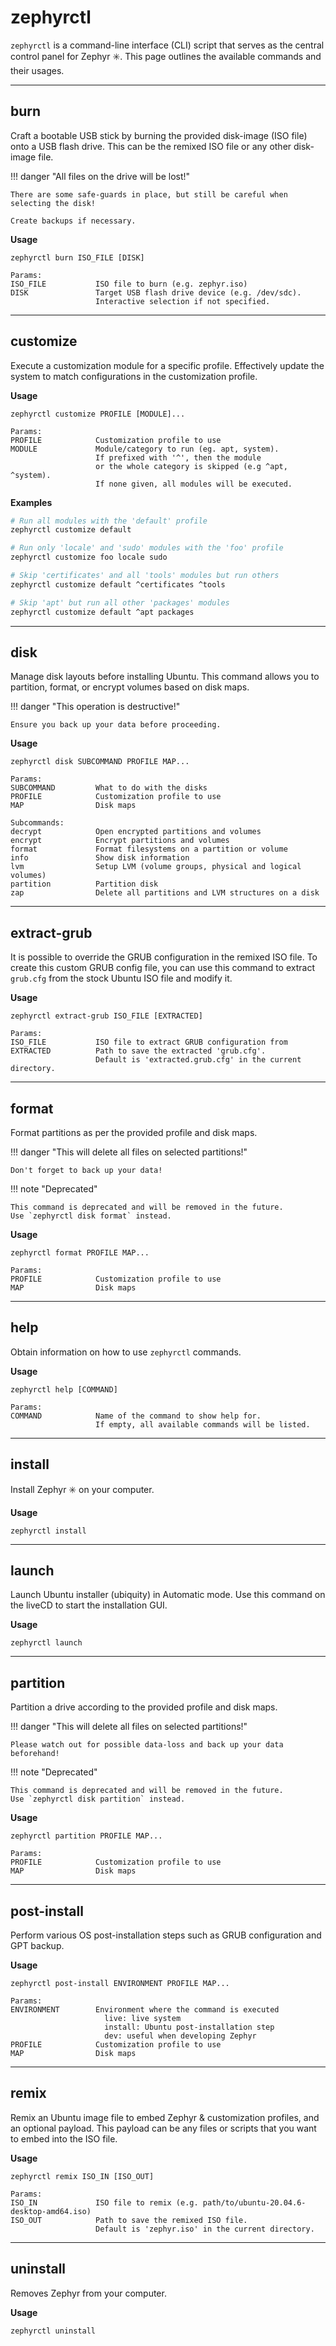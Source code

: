 # zephyrctl

`zephyrctl` is a command-line interface (CLI) script that serves as the central control panel for Zephyr :eight_spoked_asterisk:.
This page outlines the available commands and their usages.

---

## burn

Craft a bootable USB stick by burning the provided disk-image (ISO file) onto a USB flash drive.
This can be the remixed ISO file or any other disk-image file.

!!! danger "All files on the drive will be lost!"

    There are some safe-guards in place, but still be careful when selecting the disk!

    Create backups if necessary.

**Usage**

```
zephyrctl burn ISO_FILE [DISK]

Params:
ISO_FILE           ISO file to burn (e.g. zephyr.iso)
DISK               Target USB flash drive device (e.g. /dev/sdc).
                   Interactive selection if not specified.
```

---

## customize

Execute a customization module for a specific profile.
Effectively update the system to match configurations in the customization profile.

**Usage**

```
zephyrctl customize PROFILE [MODULE]...

Params:
PROFILE            Customization profile to use
MODULE             Module/category to run (eg. apt, system).
                   If prefixed with '^', then the module
                   or the whole category is skipped (e.g ^apt, ^system).
                   If none given, all modules will be executed.
```

**Examples**

```bash
# Run all modules with the 'default' profile
zephyrctl customize default

# Run only 'locale' and 'sudo' modules with the 'foo' profile
zephyrctl customize foo locale sudo

# Skip 'certificates' and all 'tools' modules but run others
zephyrctl customize default ^certificates ^tools

# Skip 'apt' but run all other 'packages' modules
zephyrctl customize default ^apt packages
```

---

## disk

Manage disk layouts before installing Ubuntu.
This command allows you to partition, format, or encrypt volumes based on disk maps.

!!! danger "This operation is destructive!"

    Ensure you back up your data before proceeding.

**Usage**

```
zephyrctl disk SUBCOMMAND PROFILE MAP...

Params:
SUBCOMMAND         What to do with the disks
PROFILE            Customization profile to use
MAP                Disk maps

Subcommands:
decrypt            Open encrypted partitions and volumes
encrypt            Encrypt partitions and volumes
format             Format filesystems on a partition or volume
info               Show disk information
lvm                Setup LVM (volume groups, physical and logical volumes)
partition          Partition disk
zap                Delete all partitions and LVM structures on a disk
```

---

## extract-grub

It is possible to override the GRUB configuration in the remixed ISO file.
To create this custom GRUB config file, you can use this command to extract `grub.cfg` from the stock Ubuntu ISO file and modify it.

**Usage**

```
zephyrctl extract-grub ISO_FILE [EXTRACTED]

Params:
ISO_FILE           ISO file to extract GRUB configuration from
EXTRACTED          Path to save the extracted 'grub.cfg'.
                   Default is 'extracted.grub.cfg' in the current directory.
```

---

## format

Format partitions as per the provided profile and disk maps.

!!! danger "This will delete all files on selected partitions!"

    Don't forget to back up your data!

!!! note "Deprecated"

    This command is deprecated and will be removed in the future.
    Use `zephyrctl disk format` instead.

**Usage**

```
zephyrctl format PROFILE MAP...

Params:
PROFILE            Customization profile to use
MAP                Disk maps
```

---

## help

Obtain information on how to use `zephyrctl` commands.

**Usage**

```
zephyrctl help [COMMAND]

Params:
COMMAND            Name of the command to show help for.
                   If empty, all available commands will be listed.
```

---

## install

Install Zephyr :eight_spoked_asterisk: on your computer.

**Usage**

```
zephyrctl install
```

---

## launch

Launch Ubuntu installer (ubiquity) in Automatic mode. Use this command on the liveCD to start the installation GUI.

**Usage**

```
zephyrctl launch
```

---

## partition

Partition a drive according to the provided profile and disk maps.

!!! danger "This will delete all files on selected partitions!"

    Please watch out for possible data-loss and back up your data beforehand!

!!! note "Deprecated"

    This command is deprecated and will be removed in the future.
    Use `zephyrctl disk partition` instead.

**Usage**

```
zephyrctl partition PROFILE MAP...

Params:
PROFILE            Customization profile to use
MAP                Disk maps
```

---

## post-install

Perform various OS post-installation steps such as GRUB configuration and GPT backup.

**Usage**

```
zephyrctl post-install ENVIRONMENT PROFILE MAP...

Params:
ENVIRONMENT        Environment where the command is executed
                     live: live system
                     install: Ubuntu post-installation step
                     dev: useful when developing Zephyr
PROFILE            Customization profile to use
MAP                Disk maps
```

---

## remix

Remix an Ubuntu image file to embed Zephyr & customization profiles, and an optional payload.
This payload can be any files or scripts that you want to embed into the ISO file.

**Usage**

```
zephyrctl remix ISO_IN [ISO_OUT]

Params:
ISO_IN             ISO file to remix (e.g. path/to/ubuntu-20.04.6-desktop-amd64.iso)
ISO_OUT            Path to save the remixed ISO file.
                   Default is 'zephyr.iso' in the current directory.
```

---

## uninstall

Removes Zephyr from your computer.

**Usage**

```
zephyrctl uninstall
```
